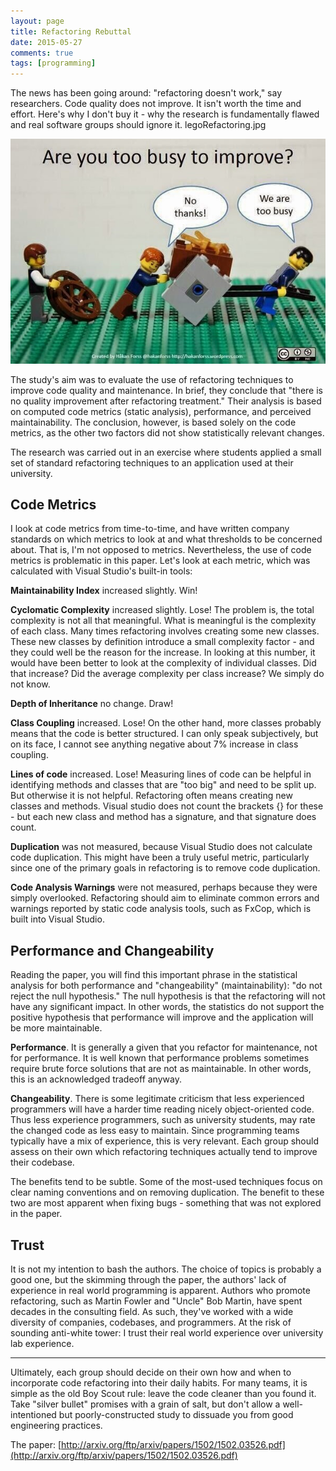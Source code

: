 ```yaml
---
layout: page
title: Refactoring Rebuttal
date: 2015-05-27
comments: true
tags: [programming]
---
```


The news has been going around: "refactoring doesn't work," say researchers. Code quality does not improve. It isn't worth the time and effort. Here's why I don't buy it - why the research is fundamentally flawed and real software groups should ignore it.
legoRefactoring.jpg

![We don't need your wheels](/images/lego-refactoring.jpg)

The study's aim was to evaluate the use of refactoring techniques to improve code quality and maintenance. In brief, they conclude that "there is no quality improvement after refactoring treatment." Their analysis is based on computed code metrics (static analysis), performance, and perceived maintainability. The conclusion, however, is based solely on the code metrics, as the other two factors did not show statistically relevant changes.

The research was carried out in an exercise where students applied a small set of standard refactoring techniques to an application used at their university.

## Code Metrics

I look at code metrics from time-to-time, and have written company standards on which metrics to look at and what thresholds to be concerned about. That is, I'm not opposed to metrics. Nevertheless, the use of code metrics is problematic in this paper. Let's look at each metric, which was calculated with Visual Studio's built-in tools:

**Maintainability Index** increased slightly. Win!

**Cyclomatic Complexity** increased slightly. Lose! The problem is, the total complexity is not all that meaningful. What is meaningful is the complexity of each class. Many times refactoring involves creating some new classes. These new classes by definition introduce a small complexity factor - and they could well be the reason for the increase. In looking at this number, it would have been better to look at the complexity of individual classes. Did that increase? Did the average complexity per class increase? We simply do not know.

**Depth of Inheritance** no change. Draw!

**Class Coupling** increased. Lose! On the other hand, more classes probably means that the code is better structured. I can only speak subjectively, but on its face, I cannot see anything negative about 7% increase in class coupling.

**Lines of code** increased. Lose! Measuring lines of code can be helpful in identifying methods and classes that are "too big" and need to be split up. But otherwise it is not helpful. Refactoring often means creating new classes and methods. Visual studio does not count the brackets {} for these - but each new class and method has a signature, and that signature does count.

**Duplication** was not measured, because Visual Studio does not calculate code duplication. This might have been a truly useful metric, particularly since one of the primary goals in refactoring is to remove code duplication.

**Code Analysis Warnings** were not measured, perhaps because they were simply overlooked. Refactoring should aim to eliminate common errors and warnings reported by static code analysis tools, such as FxCop, which is built into Visual Studio.

## Performance and Changeability

Reading the paper, you will find this important phrase in the statistical analysis for both performance and "changeability" (maintainability): "do not reject the null hypothesis." The null hypothesis is that the refactoring will not have any significant impact. In other words, the statistics do not support the positive hypothesis that performance will improve and the application will be more maintainable.

**Performance**. It is generally a given that you refactor for maintenance, not for performance. It is well known that performance problems sometimes require brute force solutions that are not as maintainable. In other words, this is an acknowledged tradeoff anyway.

**Changeability**. There is some legitimate criticism that less experienced programmers will have a harder time reading nicely object-oriented code. Thus less experience programmers, such as university students, may rate the changed code as less easy to maintain. Since programming teams typically have a mix of experience, this is very relevant. Each group should assess on their own which refactoring techniques actually tend to improve their codebase.

The benefits tend to be subtle. Some of the most-used techniques focus on clear naming conventions and on removing duplication. The benefit to these two are most apparent when fixing bugs - something that was not explored in the paper.

## Trust

It is not my intention to bash the authors. The choice of topics is probably a good one, but the skimming through the paper, the authors' lack of experience in real world programming is apparent. Authors who promote refactoring, such as Martin Fowler and "Uncle" Bob Martin, have spent decades in the consulting field. As such, they've worked with a wide diversity of companies, codebases, and programmers. At the risk of sounding anti-white tower: I trust their real world experience over university lab experience.

***

Ultimately, each group should decide on their own how and when to incorporate code refactoring into their daily habits. For many teams, it is simple as the old Boy Scout rule: leave the code cleaner than you found it. Take "silver bullet" promises with a grain of salt, but don't allow a well-intentioned but poorly-constructed study to dissuade you from good engineering practices.

The paper: [http://arxiv.org/ftp/arxiv/papers/1502/1502.03526.pdf](http://arxiv.org/ftp/arxiv/papers/1502/1502.03526.pdf)